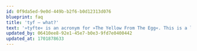 ```yaml
---
id: 0f9da5ed-9e0d-449b-b2f6-b0d12313d076
blueprint: faq
title: 'tyf – what?'
text: '»tyfte« is an acronym for »The Yellow From The Egg«. This is a literal translation of the german saying »das gelbe vom Ei« that refers to the »egg yolk« as something very positive. So, we are the good stuff, and we make the good stuff.'
updated_by: 06410ee8-92e1-45e7-b0e3-9fd7e0400442
updated_at: 1701878633
---
```

